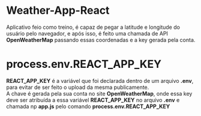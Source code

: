 # Weather-App-React
Aplicativo feio como treino, é capaz de pegar a latitude e longitude do usuário pelo navegador, e após isso, é feito uma chamada de API
**OpenWeatherMap** passando essas coordenadas e a key gerada pela conta.

# process.env.REACT_APP_KEY
**REACT_APP_KEY** é a variável que foi declarada dentro de um arquivo **.env**, para evitar de ser feito o upload da mesma publicamente. <br/>
A chave é gerada pela sua conta no site **OpenWeatherMap**, onde essa key deve ser atribuída a essa variável **REACT_APP_KEY** no arquivo 
**.env** e chamada np **app.js** pelo comando **process.env.REACT_APP_KEY**

